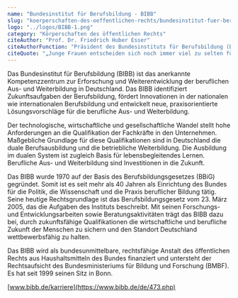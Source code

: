 ```yaml
---
name: "Bundesinstitut für Berufsbildung - BIBB"
slug: "koerperschaften-des-oeffentlichen-rechts/bundesinstitut-fuer-berufsbildung-bibb"
logo: "../logos/BIBB-1.png"
category: "Körperschaften des öffentlichen Rechts"
citeAuthor: "Prof. Dr. Friedrich Huber Esser"
citeAuthorFunction: "Präsident des Bundesinstituts für Berufsbildung (BIBB)"
citeQuote: "„Junge Frauen entscheiden sich noch immer viel zu selten für zukunftsträchtige MINT-Berufe. Das zeigt: Diese Berufe müssen für junge Frauen attraktiver werden. Schon bei der Berufsorientierung und in Betriebspraktika – und natürlich auch später in der Berufsausbildung selbst – müssen sie die Erfahrung machen: Hier sind wir gewollt – hier gehören wir hin! Die Gestaltung der Angebote muss ebenso darauf zugeschnitten sein wie die Ansprache junger weiblicher Nachwuchskräfte. Das Bundesinstitut für Berufsbildung (BIBB) fördert, unterstützt und begleitet Konzepte und Aktivitäten, die hierzu beitragen.”"
---
```


Das Bundesinstitut für Berufsbildung (BIBB) ist das anerkannte Kompetenzzentrum zur Erforschung und Weiterentwicklung der beruflichen Aus- und Weiterbildung in Deutschland. Das BIBB identifiziert Zukunftsaufgaben der Berufsbildung, fördert Innovationen in der nationalen wie internationalen Berufsbildung und entwickelt neue, praxisorientierte Lösungsvorschläge für die berufliche Aus- und Weiterbildung.

Der technologische, wirtschaftliche und gesellschaftliche Wandel stellt hohe Anforderungen an die Qualifikation der Fachkräfte in den Unternehmen. Maßgebliche Grundlage für diese Qualifikationen sind in Deutschland die duale Berufsausbildung und die betriebliche Weiterbildung. Die Ausbildung im dualen System ist zugleich Basis für lebensbegleitendes Lernen. Berufliche Aus- und Weiterbildung sind Investitionen in die Zukunft.

Das BIBB wurde 1970 auf der Basis des Berufsbildungsgesetzes (BBiG) gegründet. Somit ist es seit mehr als 40 Jahren als Einrichtung des Bundes für die Politik, die Wissenschaft und die Praxis beruflicher Bildung tätig. Seine heutige Rechtsgrundlage ist das Berufsbildungsgesetz vom 23. März 2005, das die Aufgaben des Instituts beschreibt. Mit seinen Forschungs- und Entwicklungsarbeiten sowie Beratungsaktivitäten trägt das BIBB dazu bei, durch zukunftsfähige Qualifikationen die wirtschaftliche und berufliche Zukunft der Menschen zu sichern und den Standort Deutschland wettbewerbsfähig zu halten.

Das BIBB wird als bundesunmittelbare, rechtsfähige Anstalt des öffentlichen Rechts aus Haushaltsmitteln des Bundes finanziert und untersteht der Rechtsaufsicht des Bundesministeriums für Bildung und Forschung (BMBF). Es hat seit 1999 seinen Sitz in Bonn.

[www.bibb.de/karriere](https://www.bibb.de/de/473.php)
